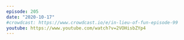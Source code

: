 ```yaml
---
episode: 205
date: "2020-10-17"
#crowdcast: https://www.crowdcast.io/e/in-lieu-of-fun-episode-99
youtube: https://www.youtube.com/watch?v=2VOHisbZYp4
---
```



